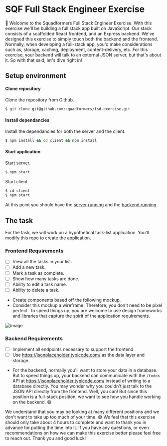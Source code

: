 # SQF Full Stack Engineer Exercise
👋 Welcome to the Squadformers Full Stack Engineer Exercise. With this exercise we'll be building a full stack app built
on JavaScript. Our stack consists of a scaffolded React frontend, and an Express backend. We've designed this exercise
to simply touch both the backend and the frontend. Normally, when developing a full-stack app, you'd make considerations
such as, storage, caching, deployment, content-delivery, etc. For this exercise, your backend will talk to an external
JSON server, but that's about it. So with that said, let's dive right in!

## Setup environment

#### Clone repository
Clone the repository from Github.
```bash
$ git clone git@github.com:squadformers/fsd-exercise.git
```

#### Install dependancies
Install the dependancies for both the server and the client.
```bash
$ npm install && cd client && npm install
```

#### Start application
Start server.
```bash
$ npm start
```
Start client.
```bash
$ cd client
$ npm start
```

At this point you should have the [server running](http://localhost:3001/) and the
[backend running](http://localhost:3000/).


## The task
For the task, we will work on a hypothetical task-list application. You'll modify this repo to create the application.

### Frontend Requirements
- [ ] View all the tasks in your list.
- [ ] Add a new task.
- [ ] Mark a task as complete.
- [ ] Show how many tasks are done.
- [ ] Ability to edit a task name.
- [ ] Ability to delete a task.

* Create components based off the following mockup. 
* Consider this mockup a wireframe. Therefore, you don't need to be pixel perfect. To speed things up, you are welcome 
to use design frameworks and libraries that capture the spirit of the application requirements.

![image](https://i.imgur.com/0bp2sn7.png)

### Backend Requirements
- [ ] Implement all endpoints necessary to support the frontend.
- [ ] Use https://jsonplaceholder.typicode.com/ as the data layer and storage.

* For the backend, normally you'll want to store your data in a database. But to speed things up, your backend can
communicate with the `/todos` API at https://jsonplaceholder.typicode.com/ instead of writing to a database directly.
You may wonder why you couldn't just talk to the JSON API directly from the frontend. Well, you can! But since this
position is a full-stack position, we want to see how you handle working on the backend. 😄


We understand that you may be looking at many different positions and we don't want to take up too much
of your time. 😅 We feel that this exercise should only take about 4 hours to complete and want to thank you in advance
for putting the time into it. If you have any questions, or even recommendations on how we can make this exercise better
please feel free to reach out. Thank you and good luck!
